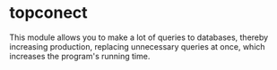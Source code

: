 # topconect
This module allows you to make a lot of queries to databases, thereby increasing production, replacing unnecessary queries at once, which increases the program's running time.
